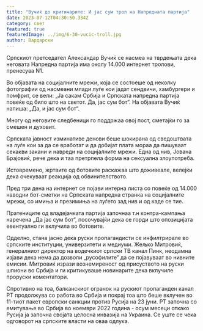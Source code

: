 ```yaml
---
title: "Вучиќ до критичарите: И јас сум трол на Напредната партија"
date: 2023-07-12T04:30:50.334Z
category: свет
featured: true
featuredImage: ../img/6-30-vucic-troll.jpg
author: Вардарски
---
```

Српскиот претседател Александар Вучиќ се насмеа на тврдењата дека неговата Напредна партија има околу 14.000 интернет тролови, пренесува N1.

Во објавата на социјалните мрежи, која се состоеше од неколку фотографии од насмеани млади луѓе кои јадат сендвичи, хамбургери и помфрит, се вели: „Ја сакам Србија и Српската напредна партија повеќе од било што на светот. Да, јас сум бот“. На објавата Вучиќ напиша: „Да, и јас сум бот“.

Многу од неговите следбеници го поддржаа овој пост, сметајќи го за смешен и духовит.

Српската јавност изминативе денови беше шокирана од сведоштвата на луѓе кои за да се вработат и да добијат плата мораа да пишуваат секакви закани и навреди на социјалните мрежи. Една од нив, Јована Брајовиќ, рече дека и таа претрпела форма на сексуална злоупотреба.

Истовремено, жртвите од ботовите раскажаа што доживеале, велејќи дека очекуваат реакција од обвинителството.

Пред три дена на интернет се појави интерна листа со повеќе од 14.000 наводни бот-сметки на Српската напредна странка на социјалните мрежи, со имиња и презимиња на луѓето зад нив и од каде се тие.

Пратениците од владејачката партија започнаа т.н контра-кампања наречена „Да јас сум бот“, посочувајќи дека се горди што опозицијата евентуално ги вклучила во ботовите.

Одделно, стана јасно дека руски пропагандисти се инфилтрирале во српските институции, универзитети и медиуми. Жељко Митровиќ, генералниот директор на водечкиот српски ТВ канал Пинк, неодамна изјави дека нема да дозволи „русофилите“ да се појавуваат во нивните емисии. Митровиќ изрази вознемиреност од присуството на руски шпиони во Србија и ги критикуваше новинарите дека вклучиле проруски коментатори.

Спротивно на тоа, балканскиот огранок на рускиот пропаганден канал РТ продолжува со работа во Србија и покрај тоа што беше вклучен во 11-тиот пакет европски санкции против Русија на 23 јуни. РТ започна со емитување во Србија во ноември 2022 година - осум месеци откако Русија ја започна својата целосна инвазија на Украина. Се уште се чека одговорот на српските власти на оваа одлука.